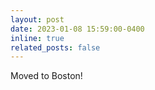 ```yaml
---
layout: post
date: 2023-01-08 15:59:00-0400
inline: true
related_posts: false
---
```


Moved to Boston!
